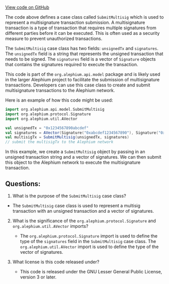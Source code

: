 [View code on GitHub](https://github.com/alephium/alephium/blob/master/api/src/main/scala/org/alephium/api/model/SubmitMultisig.scala)

The code above defines a case class called `SubmitMultisig` which is used to represent a multisignature transaction submission. A multisignature transaction is a type of transaction that requires multiple signatures from different parties before it can be executed. This is often used as a security measure to prevent unauthorized transactions.

The `SubmitMultisig` case class has two fields: `unsignedTx` and `signatures`. The `unsignedTx` field is a string that represents the unsigned transaction that needs to be signed. The `signatures` field is a vector of `Signature` objects that contains the signatures required to execute the transaction.

This code is part of the `org.alephium.api.model` package and is likely used in the larger Alephium project to facilitate the submission of multisignature transactions. Developers can use this case class to create and submit multisignature transactions to the Alephium network.

Here is an example of how this code might be used:

```scala
import org.alephium.api.model.SubmitMultisig
import org.alephium.protocol.Signature
import org.alephium.util.AVector

val unsignedTx = "0x1234567890abcdef"
val signatures = AVector(Signature("0xabcdef1234567890"), Signature("0x0987654321fedcba"))
val multisigTx = SubmitMultisig(unsignedTx, signatures)
// submit the multisigTx to the Alephium network
```

In this example, we create a `SubmitMultisig` object by passing in an unsigned transaction string and a vector of signatures. We can then submit this object to the Alephium network to execute the multisignature transaction.
## Questions: 
 1. What is the purpose of the `SubmitMultisig` case class?
   - The `SubmitMultisig` case class is used to represent a multisig transaction with an unsigned transaction and a vector of signatures.

2. What is the significance of the `org.alephium.protocol.Signature` and `org.alephium.util.AVector` imports?
   - The `org.alephium.protocol.Signature` import is used to define the type of the `signatures` field in the `SubmitMultisig` case class. The `org.alephium.util.AVector` import is used to define the type of the vector of signatures.

3. What license is this code released under?
   - This code is released under the GNU Lesser General Public License, version 3 or later.